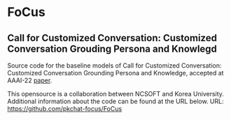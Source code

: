 # FoCus
## Call for Customized Conversation: Customized Conversation Grouding Persona and Knowlegd
Source code for the baseline models of Call for Customized Conversation: Customized Conversation Grounding Persona and Knowledge, accepted at AAAI-22 [paper](https://arxiv.org/abs/2112.08619).

This opensource is a collaboration between NCSOFT and Korea University. Additional information about the code can be found at the URL below.
URL: https://github.com/pkchat-focus/FoCus
